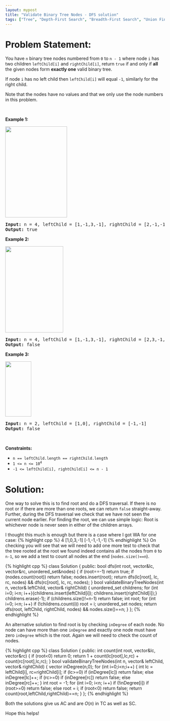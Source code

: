 ```yaml
---
layout: mypost
title: "Validate Binary Tree Nodes - DFS solution"
tags: ["Tree", "Depth-First Search", "Breadth-First Search", "Union Find", "Graph", "Binary Tree", "C++", "Medium"]
---
```

# Problem Statement:
<p>You have <code>n</code> binary tree nodes numbered from <code>0</code> to <code>n - 1</code> where node <code>i</code> has two children <code>leftChild[i]</code> and <code>rightChild[i]</code>, return <code>true</code> if and only if <strong>all</strong> the given nodes form <strong>exactly one</strong> valid binary tree.</p>

<p>If node <code>i</code> has no left child then <code>leftChild[i]</code> will equal <code>-1</code>, similarly for the right child.</p>

<p>Note that the nodes have no values and that we only use the node numbers in this problem.</p>

<p>&nbsp;</p>
<p><strong class="example">Example 1:</strong></p>
<img alt="" src="https://assets.leetcode.com/uploads/2019/08/23/1503_ex1.png" style="width: 195px; height: 287px;" />
<pre>
<strong>Input:</strong> n = 4, leftChild = [1,-1,3,-1], rightChild = [2,-1,-1,-1]
<strong>Output:</strong> true
</pre>

<p><strong class="example">Example 2:</strong></p>
<img alt="" src="https://assets.leetcode.com/uploads/2019/08/23/1503_ex2.png" style="width: 183px; height: 272px;" />
<pre>
<strong>Input:</strong> n = 4, leftChild = [1,-1,3,-1], rightChild = [2,3,-1,-1]
<strong>Output:</strong> false
</pre>

<p><strong class="example">Example 3:</strong></p>
<img alt="" src="https://assets.leetcode.com/uploads/2019/08/23/1503_ex3.png" style="width: 82px; height: 174px;" />
<pre>
<strong>Input:</strong> n = 2, leftChild = [1,0], rightChild = [-1,-1]
<strong>Output:</strong> false
</pre>

<p>&nbsp;</p>
<p><strong>Constraints:</strong></p>

<ul>
	<li><code>n == leftChild.length == rightChild.length</code></li>
	<li><code>1 &lt;= n &lt;= 10<sup>4</sup></code></li>
	<li><code>-1 &lt;= leftChild[i], rightChild[i] &lt;= n - 1</code></li>
</ul>

# Solution:
One way to solve this is to find root and do a DFS traversal. If there is no root or if there are more than one roots, we can return `false` straight-away. Further, during the DFS traversal we check that we have not seen the current node earlier. For finding the root, we can use simple logic: Root is whichever node is never seen in either of the children arrays.

I thought this much is enough but there is a case where I got WA for one case:
 {% highlight cpp %} 
4
[1,0,3,-1]
[-1,-1,-1,-1]
 {% endhighlight %}
On checking you will see that we will need to add one more test to check that the tree rooted at the root we found indeed contains all the nodes from `0` to `n-1`, so we add a test to count all nodes at the end (`nodes.size()==n`).


 {% highlight cpp %} 
class Solution {
public:
    bool dfs(int root, vector<int>&lc, vector<int>&rc, unordered_set<int>&nodes)
    {
        if (root==-1) return true;
        if (nodes.count(root)) return false;
        nodes.insert(root);
        return dfs(lc[root], lc, rc, nodes) && dfs(rc[root], lc, rc, nodes);
    }
    bool validateBinaryTreeNodes(int n, vector<int>& leftChild, vector<int>& rightChild) 
    {
        unordered_set<int> childrens;
        for (int i=0; i<n; i++){childrens.insert(leftChild[i]); childrens.insert(rightChild[i]);}
        childrens.erase(-1);
        if (childrens.size()!=n-1) return false;
        int root;
        for (int i=0; i<n; i++) if (!childrens.count(i)) root = i;
        unordered_set<int> nodes;
        return dfs(root, leftChild, rightChild, nodes) && nodes.size()==n;
    }
};
 {% endhighlight %}

An alternative solution to find root is by checking `inDegree` of each node. No node can have more than one `inDegree` and exactly one node must have zero `inDegree` which is the root. Again we will need to check the count of nodes.

 {% highlight cpp %} 
class Solution {
public:
    int count(int root, vector<int>&lc, vector<int>&rc)
    {
        if (root<0) return 0;
        return 1 + count(lc[root],lc,rc) + count(rc[root],lc,rc);
    }
    bool validateBinaryTreeNodes(int n, vector<int>& leftChild, vector<int>& rightChild) 
    {
        vector<int> inDegree(n,0);
        for (int i=0;i<n;i++)
        {
            int lc = leftChild[i], rc=rightChild[i];
            if (lc>=0) if (inDegree[lc]) return false; else inDegree[lc]++;
            if (rc>=0) if (inDegree[rc]) return false; else inDegree[rc]++;
        }
        int root = -1;
        for (int i=0; i<n; i++) if (!inDegree[i]) if (root>=0) return false; else root = i;
        if (root<0) return false;
        return count(root,leftChild,rightChild)==n;
    }
};
 {% endhighlight %}

Both the solutions give us AC and are $O(n)$ in TC as well as SC.

Hope this helps!